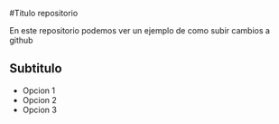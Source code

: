 #Titulo repositorio

En este repositorio podemos ver un ejemplo de como subir cambios a github

## Subtitulo
* Opcion 1
* Opcion 2
* Opcion 3